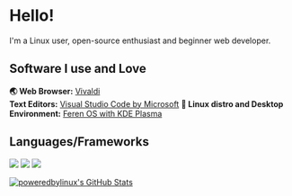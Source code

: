 # Hello!
I'm a Linux user, open-source enthusiast and beginner web developer.
## Software I use and Love
**🌏 Web Browser:** [Vivaldi](https://vivaldi.com/)  
**Text Editors:** [Visual Studio Code by Microsoft](https://code.visualstudio.com/)
**🐧 Linux distro and Desktop Environment:** [Feren OS with KDE Plasma](https://ferenos.weebly.com)  
## Languages/Frameworks
<img src="https://img.shields.io/badge/html5%20-%23E34F26.svg?&style=for-the-badge&logo=html5&logoColor=white"> <img src="https://img.shields.io/badge/css3%20-%231572B6.svg?&style=for-the-badge&logo=css3&logoColor=white"> <img src="https://img.shields.io/badge/javascript%20-ffdd00.svg?&style=for-the-badge&logo=javascript&logoColor=black">  
  
[![poweredbylinux's GitHub Stats](https://github-readme-stats.vercel.app/api?username=poweredbylinux)](https://github.com/poweredbylinux)
